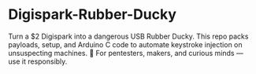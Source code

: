 # Digispark-Rubber-Ducky
Turn a $2 Digispark into a dangerous USB Rubber Ducky. This repo packs payloads, setup, and Arduino C code to automate keystroke injection on unsuspecting machines.
🔐 For pentesters, makers, and curious minds — use it responsibly.
